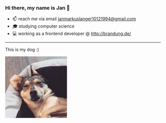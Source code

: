 ### Hi there, my name is Jan 👋

- 📫 reach me via email [janmarkuslanger10121994@gmail.com](janmarkuslanger10121994@gmail.com) 
- 🎓 studying computer science
- 💻 working as a frontend developer @ http://brandung.de/

---

<p>This is my dog :)</p>
<img width="200" src="nuri.jpeg" />
